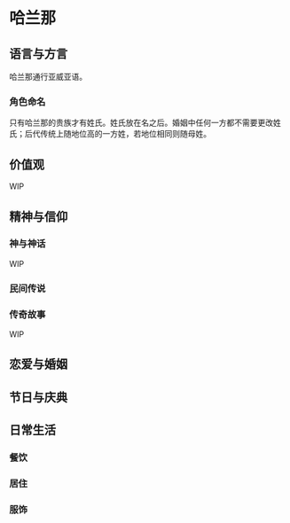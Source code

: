 # 哈兰那

## 语言与方言

哈兰那通行亚威亚语。

### 角色命名

只有哈兰那的贵族才有姓氏。姓氏放在名之后。婚姻中任何一方都不需要更改姓氏；后代传统上随地位高的一方姓，若地位相同则随母姓。

## 价值观

WIP

## 精神与信仰

### 神与神话

WIP

### 民间传说

### 传奇故事

WIP

## 恋爱与婚姻

## 节日与庆典

## 日常生活

### 餐饮

### 居住

### 服饰

